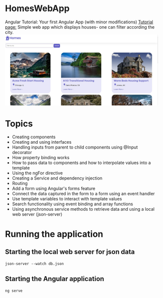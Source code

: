 # HomesWebApp
 Angular Tutorial: Your first Angular App (with minor modifications)
 [Tutorial page:](https://angular.io/tutorial/first-app)
Simple web app which displays houses- one can filter according the city.
![Screenshot of Web App](ReadMeImg/shot1.JPG)


 # Topics
 - Creating components
 - Creating and using interfaces
 - Handling inputs from parent to child components using @Input decorator
 - How property binding works
 - How to pass data to components and how to interpolate values into a template
 - Using the ngFor directive
 - Creating a Service and dependency injection
 - Routing
 - Add a form using Angular's forms feature
 - Connect the data captured in the form to a form using an event handler
 - Use template variables to interact with template values
 - Search functionality using event binding and array functions
 - Using asynchronous service methods to retrieve data and using a local web server (json-server)


# Running the application
## Starting the local web server for json data
`json-server --watch db.json`

## Starting the Angular application
`ng serve`
